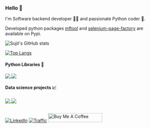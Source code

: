 ### Hello :slightly_smiling_face:

I'm Software backend developer :man_technologist: and passionate Python coder :pencil:.

Developed python packages [mftool](https://pypi.org/project/mftool) and [selenium-page-factory](https://pypi.org/project/selenium-page-factory) are available on Pypi. 

<!-- ![](https://komarev.com/ghpvc/?username=NayakwadiS&color=brightgree/n) -->


![Sujit's GitHub stats](https://github-readme-stats.vercel.app/api?username=NayakwadiS&show_icons=true&hide=contribs,issues&locale=en&hide_rank=true&include_all_commits=true&count_private=true)

[![Top Langs](https://github-readme-stats.vercel.app/api/top-langs/?username=NayakwadiS&layout=donut)](https://github.com/NayakwadiS/github-readme-stats)


#### Python Libraries :open_file_folder:
<a href="https://github.com/NayakwadiS/mftool">
  <img align="center" src="https://github-readme-stats.vercel.app/api/pin/?username=NayakwadiS&repo=mftool" />
</a>
<a href="https://github.com/NayakwadiS/selenium-page-factory">
  <img align="center" src="https://github-readme-stats.vercel.app/api/pin/?username=NayakwadiS&repo=selenium-page-factory" />
</a>

<br />

#### Data science projects :chart_with_upwards_trend:

<a href="https://github.com/NayakwadiS/Forecasting_Mutual_Funds">
  <img align="center" src="https://github-readme-stats.vercel.app/api/pin/?username=NayakwadiS&repo=Forecasting_Mutual_Funds" />
</a>
<a href="https://github.com/NayakwadiS/Forecasting_Cryptocurrency_INR">
  <img align="center" src="https://github-readme-stats.vercel.app/api/pin/?username=NayakwadiS&repo=Forecasting_Cryptocurrency_INR" />
</a>

<br />
<br />

[![LinkedIn](https://img.shields.io/badge/LinkedIn-0077B5?style=for-the-badge&logo=linkedin&logoColor=white)](https://www.linkedin.com/in/sujitnayakwadi/)
[![Traffic](https://img.shields.io/badge/Profile%20Visitors-172B4D?style=for-the-badge&logo=Opsgenie&logoColor=white)](https://github.com/NayakwadiS/mftool/graphs/traffic)
<a href="https://www.buymeacoffee.com/nayakwadis" target="_blank"><img src="https://cdn.buymeacoffee.com/buttons/default-orange.png" alt="Buy Me A Coffee" height="29" width="174">
</a>

<!-- #### Like my work and want to support me?

I'll be HAPPY to have some COFFEE(s) from you, to keep my brain active! &nbsp; -->


